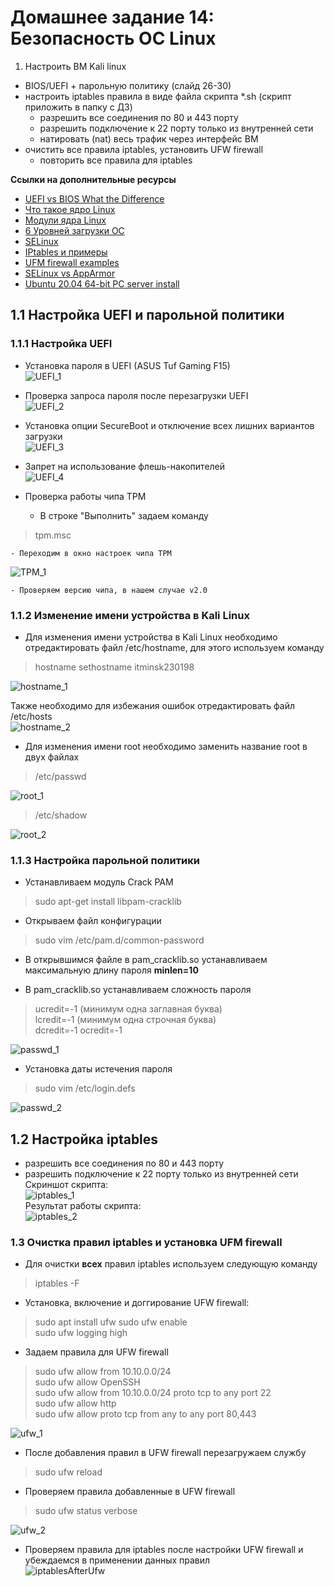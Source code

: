 # Домашнее задание 14: Безопасность ОС Linux  
1) Настроить ВМ Kali linux  
- BIOS/UEFI + парольную политику (слайд 26-30) 
- настроить iptables правила в виде файла скрипта *.sh (скрипт приложить в папку с ДЗ)   
    - разрешить все соединения по 80 и 443 порту
    - разрешить подключение к 22 порту только из внутренней сети  
    - натировать (nat) весь трафик через интерфейс ВМ  
- очистить все правила iptables, установить UFW firewall  
    - повторить все правила для iptables  

**Ссылки на дополнительные ресурсы**  
- [UEFI vs BIOS What the Difference](https://www.freecodecamp.org/news/uefi-vs-bios/)  
- [Что такое ядро Linux](https://losst.pro/chto-takoe-yadro-linux)  
- [Модули ядра Linux](https://losst.pro/moduli-yadra-linux)  
- [6 Уровней загрузки ОС](https://habr.com/ru/articles/113350/)  
- [SELinux](https://losst.pro/nastrojka-selinux)  
- [IPtables и примеры](https://habr.com/ru/articles/747616/)  
- [UFM firewall examples](https://www.digitalocean.com/community/tutorials/ufw-essentials-common-firewall-rules-and-commands)  
- [SELinux vs AppArmor](https://www.techtarget.com/searchdatacenter/tip/Compare-two-Linux-security-modules-SELinux-vs-AppArmor)  
- [Ubuntu 20.04 64-bit PC server install](https://releases.ubuntu.com/20.04.6/ubuntu-20.04.6-live-server-amd64.iso)  


## 1.1 Настройка UEFI и парольной политики  
### 1.1.1 Настройка UEFI  
- Установка пароля в UEFI (ASUS Tuf Gaming F15)  
![UEFI_1]()  

- Проверка запроса пароля после перезагрузки UEFI  
![UEFI_2]()  

- Установка опции SecureBoot и отключение всех лишних вариантов загрузки  
![UEFI_3]()  

- Запрет на использование флешь-накопителей  
![UEFI_4]()  

- Проверка работы чипа TPM  
    - В строке "Выполнить" задаем команду  
> tpm.msc  

    - Переходим в окно настроек чипа TPM  
![TPM_1]()  

    - Проверяем версию чипа, в нашем случае v2.0 

### 1.1.2 Изменение имени устройства в Kali Linux  
- Для изменения имени устройства в Kali Linux необходимо отредактировать файл /etc/hostname, для этого используем команду  
>hostname sethostname itminsk230198  

![hostname_1]()

Также необходимо для избежания ошибок отредактировать файл /etc/hosts  
![hostname_2]() 

- Для изменения имени root необходимо заменить название root в двух файлах  
> /etc/passwd

![root_1]()  

> /etc/shadow  

![root_2]()  

### 1.1.3 Настройка парольной политики  
- Устанавливаем модуль Crack PAM  
> sudo apt-get install libpam-cracklib  

- Открываем файл конфигурации   
> sudo vim /etc/pam.d/common-password

- В открывшимся файле в pam_cracklib.so устанавливаем максимальную длину пароля **minlen=10**  

- В pam_cracklib.so устанавливаем сложность пароля  
>ucredit=-1 (минимум одна заглавная буква)  
lcredit=-1 (минимум одна строчная буква)  
dcredit=-1 
ocredit=-1  

![passwd_1]()  

- Установка даты истечения пароля 
>sudo vim /etc/login.defs  

![passwd_2]()  

## 1.2 Настройка iptables  
- разрешить все соединения по 80 и 443 порту  
- разрешить подключение к 22 порту только из внутренней сети  
Скриншот скрипта:  
![iptables_1]()  
Результат работы скрипта:  
![iptables_2]()  

### 1.3 Очистка правил iptables и установка UFM firewall
- Для очистки **всех** правил iptables используем следующую команду  
>iptables -F  

- Установка, включение и доггирование UFW firewall:  
>sudo apt install ufw
sudo ufw enable  
sudo ufw logging high

- Задаем правила для UFW firewall  
>sudo ufw allow from 10.10.0.0/24  
sudo ufw allow OpenSSH  
sudo ufw allow from 10.10.0.0/24 proto tcp to any port 22    
sudo ufw allow http  
sudo ufw allow proto tcp from any to any port 80,443  

![ufw_1]()  

- После добавления правил в UFW firewall перезагружаем службу  
>sudo ufw reload  

- Проверяем правила добавленные в UFW firewall  
>sudo ufw status verbose  

![ufw_2]()  

- Проверяем правила для iptables после настройки UFW firewall и убеждаемся в применении данных правил   
![iptablesAfterUfw]()  







